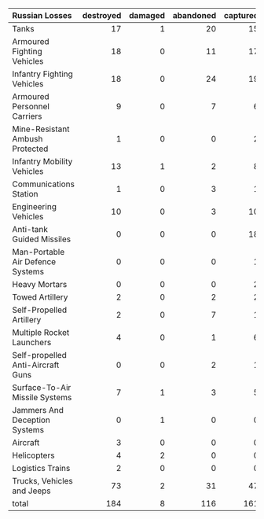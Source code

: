 | Russian Losses                    |   destroyed |   damaged |   abandoned |   captured |   total |
|:----------------------------------|------------:|----------:|------------:|-----------:|--------:|
| Tanks                             |          17 |         1 |          20 |         15 |      53 |
| Armoured Fighting Vehicles        |          18 |         0 |          11 |         17 |      46 |
| Infantry Fighting Vehicles        |          18 |         0 |          24 |         19 |      61 |
| Armoured Personnel Carriers       |           9 |         0 |           7 |          6 |      22 |
| Mine-Resistant Ambush Protected   |           1 |         0 |           0 |          2 |       3 |
| Infantry Mobility Vehicles        |          13 |         1 |           2 |          8 |      24 |
| Communications Station            |           1 |         0 |           3 |          1 |       5 |
| Engineering Vehicles              |          10 |         0 |           3 |         10 |      23 |
| Anti-tank Guided Missiles         |           0 |         0 |           0 |         18 |      18 |
| Man-Portable Air Defence Systems  |           0 |         0 |           0 |          1 |       1 |
| Heavy Mortars                     |           0 |         0 |           0 |          2 |       2 |
| Towed Artillery                   |           2 |         0 |           2 |          2 |       6 |
| Self-Propelled Artillery          |           2 |         0 |           7 |          1 |      10 |
| Multiple Rocket Launchers         |           4 |         0 |           1 |          6 |      11 |
| Self-propelled Anti-Aircraft Guns |           0 |         0 |           2 |          1 |       3 |
| Surface-To-Air Missile Systems    |           7 |         1 |           3 |          5 |      16 |
| Jammers And Deception Systems     |           0 |         1 |           0 |          0 |       1 |
| Aircraft                          |           3 |         0 |           0 |          0 |       3 |
| Helicopters                       |           4 |         2 |           0 |          0 |       6 |
| Logistics Trains                  |           2 |         0 |           0 |          0 |       2 |
| Trucks, Vehicles and Jeeps        |          73 |         2 |          31 |         47 |     153 |
| total                             |         184 |         8 |         116 |        161 |     469 |
